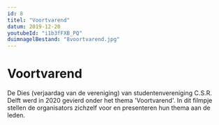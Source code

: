 ```yaml
---
id: 8
titel: "Voortvarend"
datum: 2019-12-20
youtubeId: "i1b3fFXB_PQ"
duimnagelBestand: "8voortvarend.jpg"
---
```


# Voortvarend

De Dies (verjaardag van de vereniging) van studentenvereniging C.S.R. Delft werd in 2020 gevierd onder het thema 'Voortvarend'. In dit filmpje stellen de organisators zichzelf voor en presenteren hun thema aan de leden.
